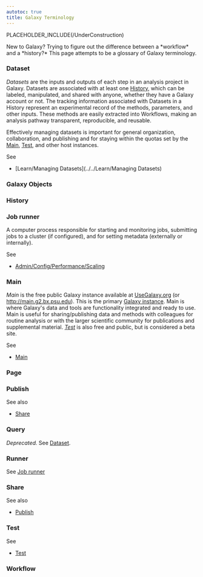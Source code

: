 ```yaml
---
autotoc: true
title: Galaxy Terminology
---
```


PLACEHOLDER_INCLUDE(/UnderConstruction)

<div class='right'></div>
New to Galaxy?  Trying to figure out the difference between a *workflow* and a *history?*  This page attempts to be a glossary of Galaxy terminology.

### Dataset

*Datasets* are the inputs and outputs of each step in an analysis project in Galaxy. Datasets are associated with at least one [History](#history), which can be labeled, manipulated, and shared with anyone, whether they have a Galaxy account or not. The tracking information associated with Datasets in a History represent an experimental record of the methods, parameters, and other inputs. These methods are easily extracted into Workflows, making an analysis pathway transparent, reproducible, and reusable.

Effectively managing datasets is important for general organization, collaboration, and publishing and for staying within the quotas set by the [Main](#main), [Test](#test), and other host instances. 

See 
* [Learn/Managing Datasets](../../Learn/Managing Datasets)

### Galaxy Objects

### History

### Job runner

A computer process responsible for starting and monitoring jobs, submitting jobs to a cluster (if configured), and for setting metadata (externally or internally).

See 
* [Admin/Config/Performance/Scaling](../../Admin/Config/Performance/Scaling)

### Main

*Main* is the free public Galaxy instance available at [UseGalaxy.org](http://usegalaxy.org/) (or http://main.g2.bx.psu.edu). This is the primary [Galaxy instance](http://usegalaxy.org/). Main is where Galaxy's data and tools are functionality integrated and ready to use. Main is useful for sharing/publishing data and methods with colleagues for routine analysis or with the larger scientific community for publications and supplemental material. *[Test](../../Test)* is also free and public, but is considered a beta site. 

See
* [Main](../../Main)

### Page

### Publish

See also 
* [Share](#share)

### Query

*Deprecated.* See [Dataset](#dataset).

### Runner

See [Job runner](#job-runner)

### Share

See also 
* [Publish](#publish)

### Test

See
* [Test](../../Test)

### Workflow

